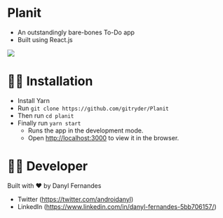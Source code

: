 # Planit
* An outstandingly bare-bones To-Do app
* Built using React.js

<p>
  <img src="https://i.imgur.com/rehsZki.png" />
</p>

 👨‍🔧 Installation
 ==================
- Install Yarn
- Run ```git clone https://github.com/gitryder/Planit```
- Then run ```cd planit```
- Finally run ```yarn start```
    - Runs the app in the development mode.<br />
    - Open [http://localhost:3000](http://localhost:3000) to view it in the browser.

👨‍💻 Developer
===============
Built with ❤︎ by Danyl Fernandes
- Twitter (https://twitter.com/androidanyl)
- LinkedIn (https://www.linkedin.com/in/danyl-fernandes-5bb706157/)

